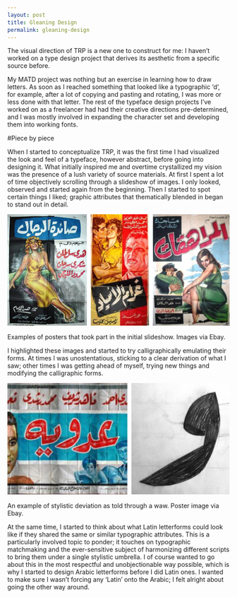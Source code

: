 ```yaml
---
layout: post
title: Gleaning Design
permalink: gleaning-design
---
```


<p class="intro">
The visual direction of  TRP is a new one to construct for me: I haven’t worked on a type design project that derives its aesthetic from a specific source before. </p>

My MATD project was nothing but an exercise in learning how to draw letters. As soon as I reached something that looked like a typographic ‘d’, for example, after a lot of copying and pasting and rotating, I was more or less done with that letter. The rest of the typeface design projects I’ve worked on as a freelancer had had their creative directions pre-determined, and I was mostly involved in expanding the character set and developing them into working fonts.

<!--more-->

#Piece by piece

When I started to conceptualize TRP, it was the first time I had visualized the look and feel of a typeface, however abstract, before going into designing it. What initially inspired me and overtime crystallized my vision was the presence of a lush variety of source materials. At first I spent a lot of time objectively scrolling through a slideshow of images. I only looked, observed and started again from the beginning. Then I started to spot certain things I liked; graphic attributes that thematically blended in began to stand out in detail. 

![Posters](/public/Posters.jpg) 

<p class="caption">
Examples of posters that took part in the initial slideshow. Images via Ebay.
</p>

I highlighted these images and started to try calligraphically emulating their forms. At times I was unostentatious, sticking to a clear derivation of what I saw; other times I was getting ahead of myself, trying new things and modifying the calligraphic forms.

![Waws](/public/Waws.jpg) 

<p class="caption">
An example of stylistic deviation as told through a waw. Poster image via Ebay.
</p>

At the same time, I started to think about what Latin letterforms could look like if they shared the same or similar typographic attributes. This is a particularly involved topic to ponder; it touches on typographic matchmaking and the ever-sensitive subject of harmonizing different scripts to bring them under a single stylistic umbrella. I of course wanted to go about this in the most respectful and unobjectionable way possible, which is why I started to design Arabic letterforms before I did Latin ones. I wanted to make sure I wasn’t forcing any ‘Latin’ onto the Arabic; I felt alright about going the other way around. 


